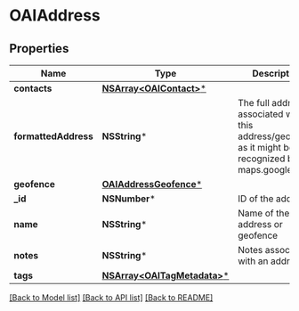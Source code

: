 # OAIAddress

## Properties
Name | Type | Description | Notes
------------ | ------------- | ------------- | -------------
**contacts** | [**NSArray&lt;OAIContact&gt;***](OAIContact.md) |  | [optional] 
**formattedAddress** | **NSString*** | The full address associated with this address/geofence, as it might be recognized by maps.google.com | [optional] 
**geofence** | [**OAIAddressGeofence***](OAIAddressGeofence.md) |  | [optional] 
**_id** | **NSNumber*** | ID of the address | [optional] 
**name** | **NSString*** | Name of the address or geofence | [optional] 
**notes** | **NSString*** | Notes associated with an address. | [optional] 
**tags** | [**NSArray&lt;OAITagMetadata&gt;***](OAITagMetadata.md) |  | [optional] 

[[Back to Model list]](../README.md#documentation-for-models) [[Back to API list]](../README.md#documentation-for-api-endpoints) [[Back to README]](../README.md)



